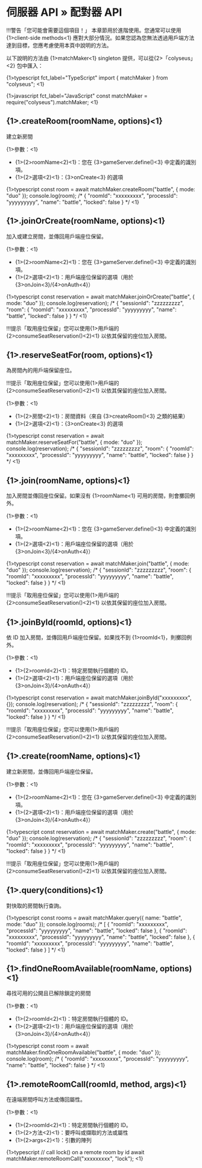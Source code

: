 # 伺服器 API » 配對器 API

!!!警告「您可能會需要這個項目！」 本章節用於進階使用。您通常可以使用 {1>client-side methods<1} 應對大部分情況。如果您認為您無法透過用戶端方法達到目標，您應考慮使用本頁中說明的方法。

以下說明的方法由 {1>matchMaker<1} singleton 提供，可以從{2>「colyseus」<2} 包中匯入：

{1>typescript fct\_label="TypeScript" import { matchMaker } from "colyseus"; <1}

{1>javascript fct\_label="JavaScript" const matchMaker = require("colyseus").matchMaker; <1}

## {1>.createRoom(roomName, options)<1}
建立新房間

{1>參數：<1}

- {1>{2>roomName<2}<1}：您在 {3>gameServer.define()<3} 中定義的識別項。
- {1>{2>選項<2}<1}：{3>onCreate<3} 的選項

{1>typescript const room = await matchMaker.createRoom("battle", { mode: "duo" }); console.log(room); /* { "roomId": "xxxxxxxxx", "processId": "yyyyyyyyy", "name": "battle", "locked": false } \*/ <1}

## {1>.joinOrCreate(roomName, options)<1}

加入或建立房間，並傳回用戶端座位保留。

{1>參數：<1}

- {1>{2>roomName<2}<1}：您在 {3>gameServer.define()<3} 中定義的識別項。
- {1>{2>選項<2}<1}：用戶端座位保留的選項（用於 {3>onJoin<3}/{4>onAuth<4}）

{1>typescript const reservation = await matchMaker.joinOrCreate("battle", { mode: "duo" }); console.log(reservation); /* { "sessionId": "zzzzzzzzz", "room": { "roomId": "xxxxxxxxx", "processId": "yyyyyyyyy", "name": "battle", "locked": false } } \*/ <1}

!!!提示「取用座位保留」您可以使用{1>用戶端的 {2>consumeSeatReservation()<2}<1} 以依其保留的座位加入房間。

## {1>.reserveSeatFor(room, options)<1}
為房間內的用戶端保留座位。

!!!提示「取用座位保留」您可以使用{1>用戶端的 {2>consumeSeatReservation()<2}<1} 以依其保留的座位加入房間。

{1>參數：<1}

- {1>{2>房間<2}<1}：房間資料（來自 {3>createRoom()<3} 之類的結果）
- {1>{2>選項<2}<1}：{3>onCreate<3} 的選項

{1>typescript const reservation = await matchMaker.reserveSeatFor("battle", { mode: "duo" }); console.log(reservation); /* { "sessionId": "zzzzzzzzz", "room": { "roomId": "xxxxxxxxx", "processId": "yyyyyyyyy", "name": "battle", "locked": false } } \*/ <1}

## {1>.join(roomName, options)<1}
加入房間並傳回座位保留。如果沒有 {1>roomName<1} 可用的房間，則會擲回例外。

{1>參數：<1}

- {1>{2>roomName<2}<1}：您在 {3>gameServer.define()<3} 中定義的識別項。
- {1>{2>選項<2}<1}：用戶端座位保留的選項（用於 {3>onJoin<3}/{4>onAuth<4}）

{1>typescript const reservation = await matchMaker.join("battle", { mode: "duo" }); console.log(reservation); /* { "sessionId": "zzzzzzzzz", "room": { "roomId": "xxxxxxxxx", "processId": "yyyyyyyyy", "name": "battle", "locked": false } } \*/ <1}

!!!提示「取用座位保留」您可以使用{1>用戶端的 {2>consumeSeatReservation()<2}<1} 以依其保留的座位加入房間。

## {1>.joinById(roomId, options)<1}
依 ID 加入房間，並傳回用戶端座位保留。如果找不到 {1>roomId<1}，則擲回例外。

{1>參數：<1}

- {1>{2>roomId<2}<1}：特定房間執行個體的 ID。
- {1>{2>選項<2}<1}：用戶端座位保留的選項（用於 {3>onJoin<3}/{4>onAuth<4}）

{1>typescript const reservation = await matchMaker.joinById("xxxxxxxxx", {}); console.log(reservation); /* { "sessionId": "zzzzzzzzz", "room": { "roomId": "xxxxxxxxx", "processId": "yyyyyyyyy", "name": "battle", "locked": false } } \*/ <1}

!!!提示「取用座位保留」您可以使用{1>用戶端的 {2>consumeSeatReservation()<2}<1} 以依其保留的座位加入房間。

## {1>.create(roomName, options)<1}
建立新房間，並傳回用戶端座位保留。

{1>參數：<1}

- {1>{2>roomName<2}<1}：您在 {3>gameServer.define()<3} 中定義的識別項。
- {1>{2>選項<2}<1}：用戶端座位保留的選項（用於 {3>onJoin<3}/{4>onAuth<4}）

{1>typescript const reservation = await matchMaker.create("battle", { mode: "duo" }); console.log(reservation); /* { "sessionId": "zzzzzzzzz", "room": { "roomId": "xxxxxxxxx", "processId": "yyyyyyyyy", "name": "battle", "locked": false } } \*/ <1}

!!!提示「取用座位保留」您可以使用{1>用戶端的 {2>consumeSeatReservation()<2}<1} 以依其保留的座位加入房間。

## {1>.query(conditions)<1}
對快取的房間執行查詢。

{1>typescript const rooms = await matchMaker.query({ name: "battle", mode: "duo" }); console.log(rooms); /* \[ { "roomId": "xxxxxxxxx", "processId": "yyyyyyyyy", "name": "battle", "locked": false }, { "roomId": "xxxxxxxxx", "processId": "yyyyyyyyy", "name": "battle", "locked": false }, { "roomId": "xxxxxxxxx", "processId": "yyyyyyyyy", "name": "battle", "locked": false } ] \*/ <1}

## {1>.findOneRoomAvailable(roomName, options)<1}
尋找可用的公開且已解除鎖定的房間

{1>參數：<1}

- {1>{2>roomId<2}<1}：特定房間執行個體的 ID。
- {1>{2>選項<2}<1}：用戶端座位保留的選項（用於 {3>onJoin<3}/{4>onAuth<4}）

{1>typescript const room = await matchMaker.findOneRoomAvailable("battle", { mode: "duo" }); console.log(room); /* { "roomId": "xxxxxxxxx", "processId": "yyyyyyyyy", "name": "battle", "locked": false } \*/ <1}

## {1>.remoteRoomCall(roomId, method, args)<1}
在遠端房間呼叫方法或傳回屬性。

{1>參數：<1}

- {1>{2>roomId<2}<1}：特定房間執行個體的 ID。
- {1>{2>方法<2}<1}：要呼叫或擷取的方法或屬性
- {1>{2>args<2}<1}：引數的陣列

{1>typescript // call lock() on a remote room by id await matchMaker.remoteRoomCall("xxxxxxxxx", "lock"); <1}


